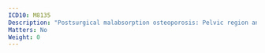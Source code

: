 ```yaml
---
ICD10: M8135
Description: "Postsurgical malabsorption osteoporosis: Pelvic region and thigh"
Matters: No
Weight: 0
---
```



